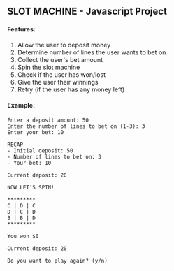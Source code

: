 <h2>SLOT MACHINE - Javascript Project</h2>

<h4>Features:</h4>

1. Allow the user to deposit money
2. Determine number of lines the user wants to bet on
3. Collect the user's bet amount
4. Spin the slot machine
5. Check if the user has won/lost
6. Give the user their winnings
7. Retry (if the user has any money left)

<h4>Example:</h4>

```
Enter a deposit amount: 50
Enter the number of lines to bet on (1-3): 3
Enter your bet: 10

RECAP
- Initial deposit: 50
- Number of lines to bet on: 3   
- Your bet: 10

Current deposit: 20

NOW LET'S SPIN!

*********
C | D | C
D | C | D
B | B | D
*********

You won $0

Current deposit: 20

Do you want to play again? (y/n)
```

